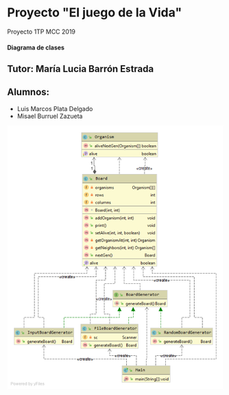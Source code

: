 # Proyecto "El juego de la Vida"
Proyecto 1TP MCC 2019

#### Diagrama de clases

## Tutor: María Lucia Barrón Estrada

## Alumnos:
- Luis Marcos Plata Delgado
- Misael Burruel Zazueta

![Diagrama de clases](https://github.com/mplata/game-life/blob/master/Package%20JuegoVida.png?raw=true)
